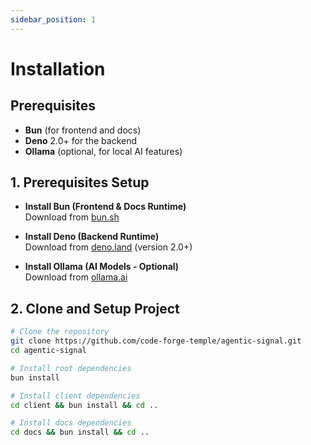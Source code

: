 ```yaml
---
sidebar_position: 1
---
```


# Installation

## Prerequisites
- **Bun** (for frontend and docs)
- **Deno** 2.0+ for the backend
- **Ollama** (optional, for local AI features)

## 1. Prerequisites Setup

- **Install Bun (Frontend & Docs Runtime)**  
  Download from [bun.sh](https://bun.sh/docs/installation)

- **Install Deno (Backend Runtime)**  
  Download from [deno.land](https://docs.deno.com/runtime/getting_started/installation/) (version 2.0+)

- **Install Ollama (AI Models - Optional)**  
  Download from [ollama.ai](https://ollama.ai/download)

## 2. Clone and Setup Project

```bash
# Clone the repository
git clone https://github.com/code-forge-temple/agentic-signal.git
cd agentic-signal

# Install root dependencies
bun install

# Install client dependencies
cd client && bun install && cd ..

# Install docs dependencies
cd docs && bun install && cd ..
```